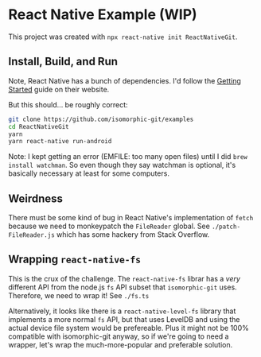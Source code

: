 # React Native Example (WIP)

This project was created with `npx react-native init ReactNativeGit`.

## Install, Build, and Run

Note, React Native has a bunch of dependencies.
I'd follow the [Getting Started](https://reactnative.dev/docs/getting-started) guide on their website.

But this should... be roughly correct:

```sh
git clone https://github.com/isomorphic-git/examples
cd ReactNativeGit
yarn
yarn react-native run-android
```

Note: I kept getting an error (EMFILE: too many open files) until I did `brew install watchman`.
So even though they say watchman is optional, it's basically necessary at least for some computers.

## Weirdness

There must be some kind of bug in React Native's implementation of `fetch` because we need to monkeypatch the
`FileReader` global. See `./patch-FileReader.js` which has some hackery from Stack Overflow.

## Wrapping `react-native-fs`

This is the crux of the challenge. The `react-native-fs` librar has a _very_ different API from the
node.js `fs` API subset that `isomorphic-git` uses. Therefore, we need to wrap it! See `./fs.ts`

Alternatively, it looks like there is a `react-native-level-fs` library that implements a more normal `fs` API,
but that uses LevelDB and using the actual device file system would be prefereable. Plus it might not be 100% compatible with isomorphic-git anyway, so if we're going to need a wrapper, let's wrap the much-more-popular and preferable solution.

